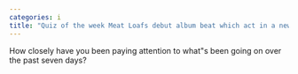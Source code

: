 ```yaml
---
categories: i
title: "Quiz of the week Meat Loafs debut album beat which act in a new chart"
---
```

How closely have you been paying attention to what"s been going on over the past seven days?